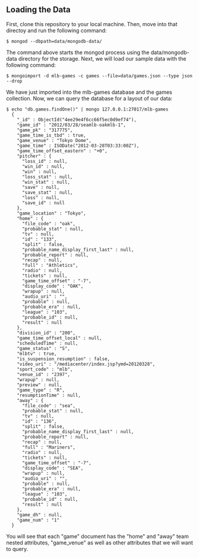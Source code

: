## Loading the Data

First, clone this repository to your local machine.  Then, move into that directoy and run the following command:

    $ mongod --dbpath=data/mongodb-data/

The command above starts the mongod process using the data/mongodb-data directory for the storage.  Next, we will load
our sample data with the following command:

    $ mongoimport -d mlb-games -c games --file=data/games.json --type json --drop

We have just imported into the mlb-games database and the games collection.  Now, we can query the database for a layout
of our data:

    $ echo "db.games.findOne()" | mongo 127.0.0.1:27017/mlb-games
      {
        "_id" : ObjectId("4ee29e4f6cc66f5ec0d9ef74"),
        "game_id" : "2012/03/28/seamlb-oakmlb-1",
        "game_pk" : "317775",
        "game_time_is_tbd" : true,
        "game_venue" : "Tokyo Dome",
        "game_time" : ISODate("2012-03-28T03:33:00Z"),
        "game_time_offset_eastern" : "+0",
        "pitcher" : {
          "loss_id" : null,
          "win_id" : null,
          "win" : null,
          "loss_stat" : null,
          "win_stat" : null,
          "save" : null,
          "save_stat" : null,
          "loss" : null,
          "save_id" : null
        },
        "game_location" : "Tokyo",
        "home" : {
          "file_code" : "oak",
          "probable_stat" : null,
          "tv" : null,
          "id" : "133",
          "split" : false,
          "probable_name_display_first_last" : null,
          "probable_report" : null,
          "recap" : null,
          "full" : "Athletics",
          "radio" : null,
          "tickets" : null,
          "game_time_offset" : "-7",
          "display_code" : "OAK",
          "wrapup" : null,
          "audio_uri" : "",
          "probable" : null,
          "probable_era" : null,
          "league" : "103",
          "probable_id" : null,
          "result" : null
        },
        "division_id" : "200",
        "game_time_offset_local" : null,
        "scheduledTime" : null,
        "game_status" : "S",
        "mlbtv" : true,
        "is_suspension_resumption" : false,
        "video_uri" : "/mediacenter/index.jsp?ymd=20120328",
        "sport_code" : "mlb",
        "venue_id" : "2397",
        "wrapup" : null,
        "preview" : null,
        "game_type" : "R",
        "resumptionTime" : null,
        "away" : {
          "file_code" : "sea",
          "probable_stat" : null,
          "tv" : null,
          "id" : "136",
          "split" : false,
          "probable_name_display_first_last" : null,
          "probable_report" : null,
          "recap" : null,
          "full" : "Mariners",
          "radio" : null,
          "tickets" : null,
          "game_time_offset" : "-7",
          "display_code" : "SEA",
          "wrapup" : null,
          "audio_uri" : "",
          "probable" : null,
          "probable_era" : null,
          "league" : "103",
          "probable_id" : null,
          "result" : null
        },
        "game_dh" : null,
        "game_num" : "1"
      }

You will see that each "game" document has the "home" and "away" team nested attributes, "game_venue" as well as other
attributes that we will want to query.